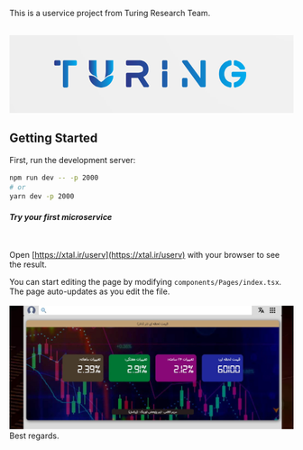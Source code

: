 This is a uservice project from Turing Research Team.

<br/>

<img src="https://github.com/ArminKardan/utrialv2/blob/master/turing.png?raw=true"/>

## Getting Started

First, run the development server:

```bash
npm run dev -- -p 2000
# or
yarn dev -p 2000
```


#### *Try your first microservice*

<br/>

Open [https://xtal.ir/userv](https://xtal.ir/userv) with your browser to see the result.

You can start editing the page by modifying `components/Pages/index.tsx`. The page auto-updates as you edit the file.
<br/>
<br/>
<img src="https://github.com/maryam-kazemi/utether/blob/master/utether.jpg?raw=true" />
<br/>
Best regards.
<br/>
<br/>
